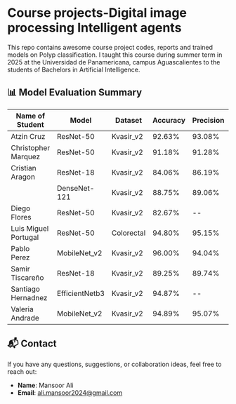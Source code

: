 # Course projects-Digital image processing Intelligent agents
This repo contains awesome course project codes, reports and trained models on Polyp classification. I taught this course during summer term in 2025 at the Universidad de Panamericana, campus Aguascalientes to the students of Bachelors in Artificial Intelligence. 


## 📊 Model Evaluation Summary

| Name of Student       | Model           | Dataset        | Accuracy | Precision | Recall | F1 Score | Specificity |
|-----------------------|------------------|----------------|----------|-----------|--------|----------|-------------|
| Atzin Cruz            | ResNet-50        | Kvasir_v2             | 92.63%   | 93.08%    | 92.63% | 92.50%   | 98.95%      |
| Christopher Marquez   | ResNet-50        | Kvasir_v2             | 91.18%   | 91.28%    | 91.18% | 91.15%   | --          |
| Cristian Aragon       | ResNet-18        | Kvasir_v2             | 84.06%   | 86.19%    | 84.06% | 83.41%   | --          |
|                       | DenseNet-121     | Kvasir_v2            | 88.75%   | 89.06%    | 88.75% | 88.76%   | --          |
| Diego Flores          | ResNet-50        | Kvasir_v2             | 82.67%   | --        | --     | --       | --          |
| Luis Miguel Portugal  | ResNet-50        | Colorectal      | 94.80%   | 95.15%    | 94.80% | 94.88%   | --          |
| Pablo Perez           | MobileNet_v2      | Kvasir_v2             | 96.00%   | 94.04%    | 94.00% | 93.99%   | 97.00%      |
| Samir Tiscareño       | ResNet-18        | Kvasir_v2             | 89.25%   | 89.74%    | 89.25% | 89.20%   | 89.74%      |
| Santiago Hernadnez    | EfficientNetb3   | Kvasir_v2             | 94.87%   | --        | --     | --       | --          |
| Valeria Andrade       | MobileNet_v2      | Kvasir_v2             | 94.89%   | 95.07%    | 94.89% | 94.87%   | 97.44%      |


## 📬 Contact

If you have any questions, suggestions, or collaboration ideas, feel free to reach out:

- **Name**: Mansoor Ali 
- **Email**: [ali.mansoor2024@gmail.com](mailto:ali.mansoor2024@gmail.com)  
